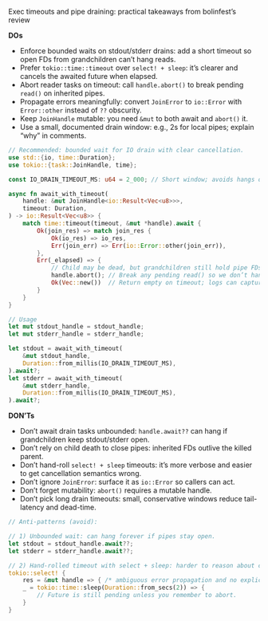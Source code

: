 Exec timeouts and pipe draining: practical takeaways from bolinfest’s review

**DOs**
- Enforce bounded waits on stdout/stderr drains: add a short timeout so open FDs from grandchildren can’t hang reads.
- Prefer `tokio::time::timeout` over `select! + sleep`: it’s clearer and cancels the awaited future when elapsed.
- Abort reader tasks on timeout: call `handle.abort()` to break pending `read()` on inherited pipes.
- Propagate errors meaningfully: convert `JoinError` to `io::Error` with `Error::other` instead of `??` obscurity.
- Keep `JoinHandle` mutable: you need `&mut` to both await and `abort()` it.
- Use a small, documented drain window: e.g., 2s for local pipes; explain “why” in comments.

```rust
// Recommended: bounded wait for IO drain with clear cancellation.
use std::{io, time::Duration};
use tokio::{task::JoinHandle, time};

const IO_DRAIN_TIMEOUT_MS: u64 = 2_000; // Short window; avoids hangs on inherited FDs.

async fn await_with_timeout(
    handle: &mut JoinHandle<io::Result<Vec<u8>>>,
    timeout: Duration,
) -> io::Result<Vec<u8>> {
    match time::timeout(timeout, &mut *handle).await {
        Ok(join_res) => match join_res {
            Ok(io_res) => io_res,
            Err(join_err) => Err(io::Error::other(join_err)),
        },
        Err(_elapsed) => {
            // Child may be dead, but grandchildren still hold pipe FDs.
            handle.abort(); // Break any pending read() so we don’t hang forever.
            Ok(Vec::new())  // Return empty on timeout; logs can capture that we timed out.
        }
    }
}

// Usage
let mut stdout_handle = stdout_handle;
let mut stderr_handle = stderr_handle;

let stdout = await_with_timeout(
    &mut stdout_handle,
    Duration::from_millis(IO_DRAIN_TIMEOUT_MS),
).await?;
let stderr = await_with_timeout(
    &mut stderr_handle,
    Duration::from_millis(IO_DRAIN_TIMEOUT_MS),
).await?;
```

**DON’Ts**
- Don’t await drain tasks unbounded: `handle.await??` can hang if grandchildren keep stdout/stderr open.
- Don’t rely on child death to close pipes: inherited FDs outlive the killed parent.
- Don’t hand-roll `select! + sleep` timeouts: it’s more verbose and easier to get cancellation semantics wrong.
- Don’t ignore `JoinError`: surface it as `io::Error` so callers can act.
- Don’t forget mutability: `abort()` requires a mutable handle.
- Don’t pick long drain timeouts: small, conservative windows reduce tail-latency and dead-time.

```rust
// Anti-patterns (avoid):

// 1) Unbounded wait: can hang forever if pipes stay open.
let stdout = stdout_handle.await??;
let stderr = stderr_handle.await??;

// 2) Hand-rolled timeout with select + sleep: harder to reason about cancellation.
tokio::select! {
    res = &mut handle => { /* ambiguous error propagation and no explicit abort */ }
    _ = tokio::time::sleep(Duration::from_secs(2)) => {
        // Future is still pending unless you remember to abort.
    }
}
```